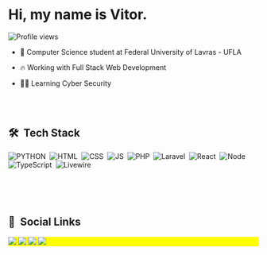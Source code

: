 <h1 align = "left">Hi, my name is Vitor.</h1>
<p align="left"> <img src="https://komarev.com/ghpvc/?username=vitormeloa&color=yellow" alt="Profile views" /> </p>

- 🔭 Computer Science student at Federal University of Lavras - UFLA

- 🔥 Working with Full Stack Web Development

- 👨‍💻 Learning Cyber Security

<br><br>

## 🛠 &nbsp;Tech Stack

![PYTHON](https://img.shields.io/badge/-Python-05122A?style=flat&logo=Python)&nbsp;
![HTML](https://img.shields.io/badge/-HTML-05122A?style=flat&logo=HTML5)&nbsp;
![CSS](https://img.shields.io/badge/-CSS-05122A?style=flat&logo=CSS3&logoColor=1572B6)&nbsp;
![JS](https://img.shields.io/badge/-JavaScript-05122A?style=flat&logo=javascript)&nbsp;
![PHP](https://img.shields.io/badge/-PHP-05122A?style=flat&logo=PHP)&nbsp;
![Laravel](https://img.shields.io/badge/-Laravel-05122A?style=flat&logo=Laravel)&nbsp;
![React](https://img.shields.io/badge/-React-05122A?style=flat&logo=React)&nbsp;
![Node](https://img.shields.io/badge/-Node-05122A?style=flat&logo=Node.js)&nbsp;
![TypeScript](https://img.shields.io/badge/-TypeScript-05122A?style=flat&logo=TypeScript)&nbsp;
![Livewire](https://img.shields.io/badge/-Livewire-05122A?style=flat&logo=Livewire)&nbsp;

<br><br><br>

<!-- ## ⚙️ &nbsp;GitHub Analytics

<p align="center">
  <a href="https://github.com/vitormeloa">
  <img height="160em" src="https://github-readme-stats.vercel.app/api?username=vitormeloa&show_icons=true&theme=dark&include_all_commits=true&count_private=true"/>
  <img height="160em" src="https://github-readme-stats.vercel.app/api/top-langs/?username=vitormeloa&layout=compact&langs_count=7&theme=dark"/>
</p>

<br><br> -->

## 📱 &nbsp;Social Links

<p align="left" style="background:yellow">
  <a href="https://instagram.com/v1tor.melo" target="_blank"><img src="https://img.shields.io/badge/-Instagram-%23E4405F?style=for-the-badge&logo=instagram&logoColor=white" target="_blank"></a>
 	<a href="https://www.twitch.tv/vma_dev" target="_blank"><img src="https://img.shields.io/badge/Twitch-9146FF?style=for-the-badge&logo=twitch&logoColor=white" target="_blank"></a>
  <a href = "melo.vitor2001@gmail.com"><img src="https://img.shields.io/badge/-Email-%23333?style=for-the-badge&logo=gmail&logoColor=white" target="_blank"></a>
  <a href="https://www.linkedin.com/in/vitor-melo-assuncao" target="_blank"><img src="https://img.shields.io/badge/-LinkedIn-%230077B5?style=for-the-badge&logo=linkedin&logoColor=white" target="_blank"></a> 
</p>

<!--   ![Snake animation](https://github.com/vitormeloa/vitormeloa/blob/output/github-contribution-grid-snake.svg)
 -->
